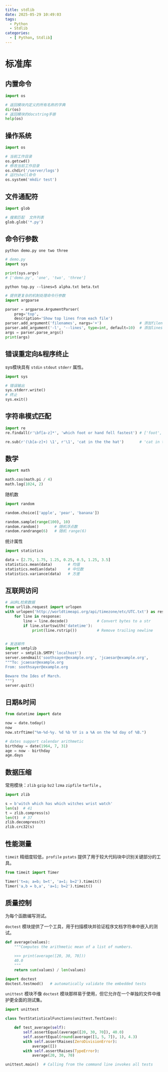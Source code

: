 ```yaml
---
title: stdlib
date: 2025-05-29 10:49:03
tags:
  - Python
  - Stdlib
categories:
  - [ Python, Stdlib]
---
```



# 标准库


## 内置命令

```python
import os

# 返回模块内定义的所有名称的字典
dir(os)
# 返回模块的docstring手册
help(os)
```


## 操作系统

```python
import os

# 当前工作目录
os.getcwd()
# 修改当前工作目录
os.chdir('/server/logs')
# 运行shell命令
os.system('mkdir test')
```


## 文件通配符

```python
import glob

# 搜索匹配  文件列表
glob.glob('*.py')
```


## 命令行参数

`python demo.py one two three`

```python
# demo.py
import sys

print(sys.argv)
# ['demo.py', 'one', 'two', 'three']
```

`python top.py --lines=5 alpha.txt beta.txt`

```python
# 提供更复杂的机制处理命令行参数
import argparse

parser = argparse.ArgumentParser(
    prog='top',
    description='Show top lines from each file')
parser.add_argument('filenames', nargs='+')                 # 添加filenames变量：['alpha.txt', 'beta.txt']
parser.add_argument('-l', '--lines', type=int, default=10)  # 添加lines变量：5，默认值10
args = parser.parse_args()
print(args)
```


## 错误重定向&程序终止

sys模块具有 `stdin` `stdout` `stderr` 属性。

```python
import sys

# 错误输出
sys.stderr.write()
# 终止
sys.exit()
```


## 字符串模式匹配

```python
import re
re.findall(r'\bf[a-z]*', 'which foot or hand fell fastest') # ['foot', 'fell', 'fastest']

re.sub(r'(\b[a-z]+) \1', r'\1', 'cat in the the hat')       # 'cat in the hat'
```


## 数学

```python
import math

math.cos(math.pi / 4)
math.log(1024, 2)
```

随机数

```python
import random

random.choice(['apple', 'pear', 'banana'])

random.sample(range(100), 10)
random.random()       # 随机浮点数
random.randrange(6)   # 随机 range(6)
```

统计属性

```python
import statistics

data = [2.75, 1.75, 1.25, 0.25, 0.5, 1.25, 3.5]
statistics.mean(data)       # 均值
statistics.median(data)     # 中位数
statistics.variance(data)   # 方差
```


## 互联网访问

```python
# 从URL检索数据
from urllib.request import urlopen
with urlopen('http://worldtimeapi.org/api/timezone/etc/UTC.txt') as response:
    for line in response:
        line = line.decode()             # Convert bytes to a str
        if line.startswith('datetime'):
            print(line.rstrip())         # Remove trailing newline


# 发送邮件
import smtplib
server = smtplib.SMTP('localhost')
server.sendmail('soothsayer@example.org', 'jcaesar@example.org',
"""To: jcaesar@example.org
From: soothsayer@example.org

Beware the Ides of March.
""")
server.quit()
```


## 日期&时间

```python
from datetime import date

now = date.today()
now
now.strftime("%m-%d-%y. %d %b %Y is a %A on the %d day of %B.")

# dates support calendar arithmetic
birthday = date(1964, 7, 31)
age = now - birthday
age.days
```


## 数据压缩

常用模块：`zlib` `gzip` `bz2` `lzma` `zipfile` `tarfile` 。

```python
import zlib

s = b'witch which has which witches wrist watch'
len(s)  # 41
t = zlib.compress(s)
len(t)  # 37
zlib.decompress(t)
zlib.crc32(s)
```


## 性能测量

`timeit` 精细度较低，`profile` `pstats` 提供了用于较大代码块中识别关键部分的工具。

```python
from timeit import Timer

Timer('t=a; a=b; b=t', 'a=1; b=2').timeit()
Timer('a,b = b,a', 'a=1; b=2').timeit()
```


## 质量控制

为每个函数编写测试。

`doctest` 模块提供了一个工具，用于扫描模块并验证程序文档字符串中嵌入的测试。

```python
def average(values):
    """Computes the arithmetic mean of a list of numbers.

    >>> print(average([20, 30, 70]))
    40.0
    """
    return sum(values) / len(values)

import doctest
doctest.testmod()   # automatically validate the embedded tests
```

`unittest` 模块不像 `doctest` 模块那样易于使用，但它允许在一个单独的文件中维护更全面的测试集。

```python
import unittest

class TestStatisticalFunctions(unittest.TestCase):

    def test_average(self):
        self.assertEqual(average([20, 30, 70]), 40.0)
        self.assertEqual(round(average([1, 5, 7]), 1), 4.3)
        with self.assertRaises(ZeroDivisionError):
            average([])
        with self.assertRaises(TypeError):
            average(20, 30, 70)

unittest.main()  # Calling from the command line invokes all tests
```